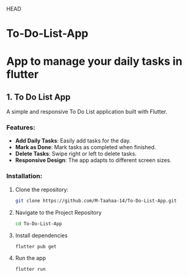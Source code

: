 HEAD
# To-Do-List-App
App to manage your daily tasks in flutter
=======
## 1. To Do List App

A simple and responsive To Do List application built with Flutter.

### Features:
- **Add Daily Tasks**: Easily add tasks for the day.
- **Mark as Done**: Mark tasks as completed when finished.
- **Delete Tasks**: Swipe right or left to delete tasks.
- **Responsive Design**: The app adapts to different screen sizes.

### Installation:
1. Clone the repository:
   ```bash
   git clone https://github.com/M-Taahaa-14/To-Do-List-App.git

2. Navigate to the Project Repository
   ```bash
   cd To-Do-List-App
   
3. Install dependencies
   ```bash
   flutter pub get

4. Run the app
   ```bash
   flutter run
  
   
